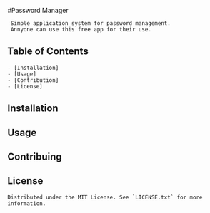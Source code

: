 #Password Manager

     Simple application system for password management.
     Annyone can use this free app for their use.

## Table of Contents

    - [Installation]
    - [Usage]
    - [Contribution]
    - [License]

## Installation

## Usage

## Contribuing

## License

    Distributed under the MIT License. See `LICENSE.txt` for more information.
